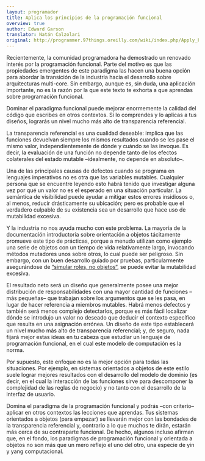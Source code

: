 ```yaml
---
layout: programador
title: Aplica los principios de la programación funcional
overview: true
author: Edward Garson
translator: Natán Calzolari
original: http://programmer.97things.oreilly.com/wiki/index.php/Apply_Functional_Programming_Principles
---
```


Recientemente, la comunidad programadora ha demostrado un renovado
interés por la programación funcional. Parte del motivo es que las
propiedades emergentes de este paradigma las hacen una buena opción para
abordar la transición de la industria hacia el desarrollo sobre
arquitecturas multi-core. Sin embargo, aunque es, sin duda, una
aplicación importante, no es la razón por la que este texto te exhorta a
que aprendas sobre programación funcional.

Dominar el paradigma funcional puede mejorar enormemente la calidad del
código que escribes en otros contextos. Si lo comprendes y lo aplicas a
tus diseños, lograrás un nivel mucho más alto de transparencia
referencial.

La transparencia referencial es una cualidad deseable: implica que las
funciones devuelvan siempre los mismos resultados cuando se les pase el
mismo valor, independientemente de dónde y cuándo se las invoque. Es
decir, la evaluación de una función no depende tanto de los efectos
colaterales del estado mutable –idealmente, no depende en absoluto–.

Una de las principales causas de defectos cuando se programa en
lenguajes imperativos no es otra que las variables mutables. Cualquier
persona que se encuentre leyendo esto habrá tenido que investigar alguna
vez por qué un valor no es el esperado en una situación particular. La
semántica de visibilidad puede ayudar a mitigar estos errores insidiosos
o, al menos, reducir drásticamente su ubicación; pero es probable que el
verdadero culpable de su existencia sea un desarrollo que hace uso de
mutabilidad excesiva.

Y la industria no nos ayuda mucho con este problema. La mayoría de la
documentación introductoria sobre orientación a objetos tácitamente
promueve este tipo de prácticas, porque a menudo utilizan como ejemplo
una serie de objetos con un tiempo de vida relativamente largo,
invocando métodos mutadores unos sobre otros, lo cual puede ser
peligroso. Sin embargo, con un buen desarrollo guiado por pruebas,
particularmente asegurándose de [“simular roles, no objetos“][1], se
puede evitar la mutabilidad excesiva.

El resultado neto será un diseño que generalmente posee una mejor
distribución de responsabilidades con una mayor cantidad de funciones
–más pequeñas– que trabajan sobre los argumentos que se les pasa, en
lugar de hacer referencia a miembros mutables. Habrá menos defectos y
también será menos complejo detectarlos, porque es más fácil localizar
dónde se introdujo un valor no deseado que deducir el contexto
específico que resulta en una asignación errónea. Un diseño de este tipo
establecerá un nivel mucho más alto de transparencia referencial; y, de
seguro, nada fijará mejor estas ideas en tu cabeza que estudiar un
lenguaje de programación funcional, en el cual este modelo de
computación es la norma.

Por supuesto, este enfoque no es la mejor opción para todas las
situaciones. Por ejemplo, en sistemas orientados a objetos de este
estilo suele lograr mejores resultados con el desarrollo del modelo de
dominio (es decir, en el cual la interacción de las funciones sirve para
descomponer la complejidad de las reglas de negocio) y no tanto con el
desarrollo de la interfaz de usuario.

Domina el paradigma de la programación funcional y podrás –con criterio–
aplicar en otros contextos las lecciones que aprendas. Tus sistemas
orientados a objetos (para empezar) se llevarán mejor con las bondades
de la transparencia referencial y, contrario a lo que muchos te dirán,
estarán más cerca de su contraparte funcional. De hecho, algunos incluso
afirman que, en el fondo, los paradigmas de programación funcional y
orientada a objetos no son más que un mero reflejo el uno del otro, una
especie de yin y yang computacional.

[1]: http://www.jmock.org/oopsla2004.pdf

